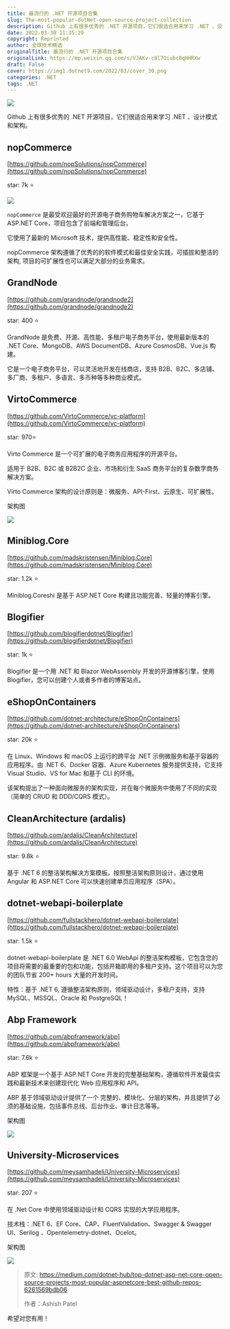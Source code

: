 ```yaml
---
title: 最流行的 .NET 开源项目合集
slug: The-most-popular-dotNet-open-source-project-collection
description: Github 上有很多优秀的 .NET 开源项目，它们很适合用来学习 .NET 、设计模式和架构。
date: 2022-03-30 11:35:29
copyright: Reprinted
author: 全球技术精选
originalTitle: 最流行的 .NET 开源项目合集
originalLink: https://mp.weixin.qq.com/s/VJAKv-c8l7Oiubc0qHHRXw
draft: False
cover: https://img1.dotnet9.com/2022/03/cover_30.png
categories: .NET
tags: .NET
---
```


![](https://img1.dotnet9.com/2022/03/cover_30.png)

Github 上有很多优秀的 .NET 开源项目，它们很适合用来学习 .NET 、设计模式和架构。

## nopCommerce

[https://github.com/nopSolutions/nopCommerce](https://github.com/nopSolutions/nopCommerce)

star: 7k ⭐

![](https://img1.dotnet9.com/2022/03/3001.png)

`nopCommerce` 是最受欢迎最好的开源电子商务购物车解决方案之一，它基于 ASP.NET Core，项目包含了前端和管理后台。

它使用了最新的 Microsoft 技术，提供高性能、稳定性和安全性。

nopCommerce 架构遵循了优秀的的软件模式和最佳安全实践，可插拔和整洁的架构, 项目的可扩展性也可以满足大部分的业务需求。

## GrandNode

[https://github.com/grandnode/grandnode2](https://github.com/grandnode/grandnode2)

star: 400 ⭐

GrandNode 是免费、开源、高性能、多租户电子商务平台，使用最新版本的 .NET Core、MongoDB、AWS DocumentDB、Azure CosmosDB、Vue.js 构建。

它是一个电子商务平台，可以灵活地开发在线商店，支持 B2B、B2C、多店铺、多厂商、多租户、多语言、多币种等多种商业模式。

## VirtoCommerce

[https://github.com/VirtoCommerce/vc-platform](https://github.com/VirtoCommerce/vc-platform)

star: 970⭐

Virto Commerce 是一个可扩展的电子商务应用程序的开源平台。

适用于 B2B、B2C 或 B2B2C 企业、市场和衍生 SaaS 商务平台的复杂数字商务解决方案。

Virto Commerce 架构的设计原则是：微服务、API-First、云原生、可扩展性。

架构图

![](https://img1.dotnet9.com/2022/03/3002.png)

## Miniblog.Core

[https://github.com/madskristensen/Miniblog.Core](https://github.com/madskristensen/Miniblog.Core)

star: 1.2k ⭐

Miniblog.Coreshi 是基于 ASP.NET Core 构建且功能完善、轻量的博客引擎。

## Blogifier

[https://github.com/blogifierdotnet/Blogifier](https://github.com/blogifierdotnet/Blogifier)

star: 1k ⭐

Blogifier 是一个用 .NET 和 Blazor WebAssembly 开发的开源博客引擎，使用 Blogifier，您可以创建个人或者多作者的博客站点。

## eShopOnContainers

[https://github.com/dotnet-architecture/eShopOnContainers](https://github.com/dotnet-architecture/eShopOnContainers)

star: 20k ⭐

在 Linux、Windows 和 macOS 上运行的跨平台 .NET 示例微服务和基于容器的应用程序。由 .NET 6、Docker 容器、Azure Kubernetes 服务提供支持，它支持 Visual Studio、VS for Mac 和基于 CLI 的环境。

该架构提出了一种面向微服务的架构实现，并在每个微服务中使用了不同的实现（简单的 CRUD 和 DDD/CQRS 模式）。

## CleanArchitecture (ardalis)

[https://github.com/ardalis/CleanArchitecture](https://github.com/ardalis/CleanArchitecture)

star: 9.8k ⭐

基于 .NET 6 的整洁架构解决方案模板，按照整洁架构原则设计，通过使用 Angular 和 ASP.NET Core 可以快速创建单页应用程序（SPA）。

## dotnet-webapi-boilerplate

[https://github.com/fullstackhero/dotnet-webapi-boilerplate](https://github.com/fullstackhero/dotnet-webapi-boilerplate)

star: 1.5k ⭐

dotnet-webapi-boilerplate 是 .NET 6.0 WebApi 的整洁架构模板，它包含您的项目将需要的最重要的包和功能，包括开箱即用的多租户支持。这个项目可以为您的团队节省 200+ hours 大量的开发时间。

特性：基于 .NET 6, 遵循整洁架构原则，领域驱动设计，多租户支持，支持 MySQL、MSSQL、Oracle 和 PostgreSQL！

## Abp Framework

[https://github.com/abpframework/abp](https://github.com/abpframework/abp)

star: 7.6k ⭐

ABP 框架是一个基于 ASP.NET Core 开发的完整基础架构，遵循软件开发最佳实践和最新技术来创建现代化 Web 应用程序和 API。

ABP 基于领域驱动设计提供了一个 完整的、模块化、分层的架构，并且提供了必须的基础设施，包括事件总线、后台作业、审计日志等等。

架构图

![](https://img1.dotnet9.com/2022/03/3003.png)

## University-Microservices

[https://github.com/meysamhadeli/University-Microservices](https://github.com/meysamhadeli/University-Microservices)

star: 207 ⭐

在 .Net Core 中使用领域驱动设计和 CQRS 实现的大学应用程序。

技术栈：.NET 6、EF Core、CAP、FluentValidation、Swagger & Swagger UI、Serilog 、Opentelemetry-dotnet、Ocelot。

架构图

![](https://img1.dotnet9.com/2022/03/3004.png)

> 原文: https://medium.com/dotnet-hub/top-dotnet-asp-net-core-open-source-projects-most-popular-aspnetcore-best-github-repos-6261569bdb06
>
> 作者：Ashish Patel

希望对您有用！
